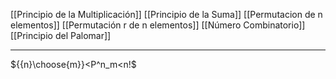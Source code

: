 [[Principio de la Multiplicación]]
[[Principio de la Suma]]
[[Permutacion de n elementos]]
[[Permutación r de n elementos]]
[[Número Combinatorio]]
[[Principio del Palomar]]
***
${{n}\choose{m}}<P^n_m<n!$ 